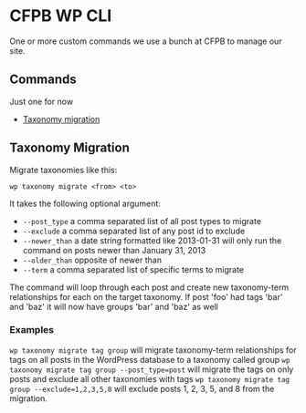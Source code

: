 # CFPB WP CLI

One or more custom commands we use a bunch at CFPB to manage our site.

## Commands

Just one for now

- [Taxonomy migration](#taxonomy-migration)

## Taxonomy Migration

Migrate taxonomies like this:

`wp taxonomy migrate <from> <to>`

It takes the following optional argument:
- `--post_type` a comma separated list of all post types to migrate
- `--exclude` a comma separated list of any post id to exclude
- `--newer_than` a date string formatted like 2013-01-31 will only run the
    command on posts newer than January 31, 2013
- `--older_than` opposite of newer than
- `--term` a comma separated list of specific terms to migrate

The command will loop through each post and create new taxonomy-term
relationships for each on the target taxonomy. If post 'foo' had tags 'bar' and
'baz' it will now have groups 'bar' and 'baz' as well

### Examples
`wp taxonomy migrate tag group` will migrate taxonomy-term relationships for
tags on all posts in the WordPress database to a taxonomy called group
`wp taxonomy migrate tag group --post_type=post` will migrate the tags on only
posts and exclude all other taxonomies with tags
`wp taxonomy migrate tag group --exclude=1,2,3,5,8` will exclude posts 1, 2, 3,
5, and 8 from the migration.
